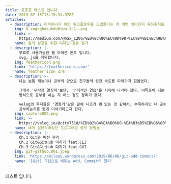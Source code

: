 ```yaml
---
title: 호호호 테스트 입니다.
date: 2019-07-15T13:15:31.978Z
articles:
  - description: 디자이너가 이런 워크플로우를 도입한다는 게 어떤 의미인지 육하원칙을 통해 알아봅시다.
    img: 0_zogkghokukdu6twu-1-1-.png
    link: >-
      https://medium.com/@max_1206/%ED%8C%80%EC%9D%98-%EC%84%B1%EC%9E%A5%EC%9D%84-%EC%9C%84%ED%95%9C-%EB%94%94%EC%9E%90%EC%9D%B8-%EB%8F%99%EB%A3%8C-%ED%8F%89%EA%B0%80-peer-review-f7800d5d8019
    name: 팀의 성장을 위한 디자인 동료 평가
  - description: |-
      무료로 사용가능한 웹 아이콘 폰트 입니다.
      svg, js를 지원합니다.
    img: feathericon.png
    link: 'https://feathericons.com/'
    name: feather icon 소개
  - description: >-
      나는 보통 재능이나 공부의 양으로 친구들의 성장 속도를 따라가기 힘들었다. 

      그래서 '무작정 열심히'보단, '의식적인 연습'을 지속해 나가야 했다. 이득충이 되는 방향으로 공부를 하다 보니까, 내가 어떤
      방식으로 공부를 하는 지 어느 정도 정리가 됐다. 

      velog의 독자들은 '경험기'같은 글에 니즈가 꽤 있는 것 같아서, 부족하지만 내 공부를 위한 매개체들을 쭉 소개하고, 내가 어떻게
      공부하는지를 짧게 이야기하고자 한다.
    img: capture004.png
    link: >-
      https://velog.io/@city7310/%EB%82%B4%EA%B0%80-%EA%B3%B5%EB%B6%80%ED%95%98%EB%8A%94-%EB%B0%A9%EC%8B%9D
    name: 내게 실용적이었던 프로그래밍 공부 방법들
  - description: |-
      Ch.1 Git과 버전 관리
      Ch.2 Git&GitHub 익히기 feat.CLI
      Ch.3 Git&GitHub 다지기 feat.GUI
    img: git-github.001.jpeg
    link: 'https://milooy.wordpress.com/2019/06/08/git-add-commit/'
    name: '[Git] 그림으로 배우는 Add, Commit의 원리'
---
```

테스트 입니다.

